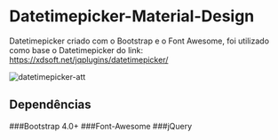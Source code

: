 # Datetimepicker-Material-Design
Datetimepicker criado com o Bootstrap e o Font Awesome, foi utilizado como base o Datetimepicker do link: https://xdsoft.net/jqplugins/datetimepicker/ 

![datetimepicker-att](https://user-images.githubusercontent.com/31331654/35274930-28a0cecc-0025-11e8-827d-f97d0e25fbba.png)

## Dependências
###Bootstrap 4.0+
###Font-Awesome
###jQuery
